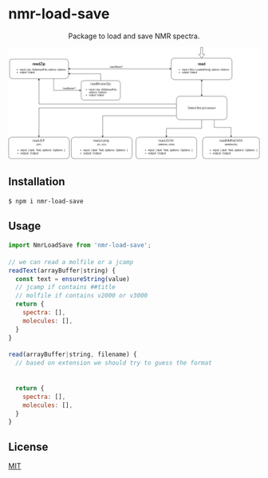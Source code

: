 # nmr-load-save

<p align="center">
  Package to load and save NMR spectra.
</p>
<p align="center">
  <img alt="NMReDATA" src="images/readDiagram.jpg">
</p>



## Installation

`$ npm i nmr-load-save`

## Usage

```js
import NmrLoadSave from 'nmr-load-save';

// we can read a molfile or a jcamp
readText(arrayBuffer|string) {
  const text = ensureString(value)
  // jcamp if contains ##title
  // molfile if contains v2000 or v3000
  return {
    spectra: [],
    molecules: [],
  }
}

read(arrayBuffer|string, filename) {
  // based on extension we should try to guess the format


  return {
    spectra: [],
    molecules: [],
  }
}

```

## License

[MIT](./LICENSE)

[npm-image]: https://img.shields.io/npm/v/nmr-load-save.svg
[npm-url]: https://www.npmjs.com/package/nmr-load-save
[ci-image]: https://github.com/cheminfo/nmr-load-save/workflows/Node.js%20CI/badge.svg?branch=main
[ci-url]: https://github.com/cheminfo/nmr-load-save/actions?query=workflow%3A%22Node.js+CI%22
[codecov-image]: https://img.shields.io/codecov/c/github/cheminfo/nmr-load-save.svg
[codecov-url]: https://codecov.io/gh/cheminfo/nmr-load-save
[download-image]: https://img.shields.io/npm/dm/nmr-load-save.svg
[download-url]: https://www.npmjs.com/package/nmr-load-save
